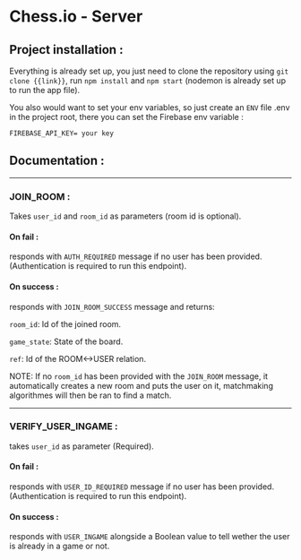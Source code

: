 # Chess.io - Server

## Project installation :

Everything is already set up, you just need to clone the repository using `git clone {{link}}`, run `npm install` and `npm start` (nodemon is already set up to run the app file).

You also would want to set your env variables, so just create an `ENV` file .env in the project root, there you can set the Firebase env variable : 

`FIREBASE_API_KEY= your key`

## Documentation :

------------------------------------------

### JOIN_ROOM :

Takes `user_id` and `room_id` as parameters (room id is optional).

#### On fail : 

responds with `AUTH_REQUIRED` message if no user has been provided. (Authentication is required to run this endpoint).

#### On success : 

responds with `JOIN_ROOM_SUCCESS` message and returns:

`room_id`: Id of the joined room.

`game_state`: State of the board.

`ref`: Id of the ROOM<->USER relation.  

NOTE: If no `room_id` has been provided with the `JOIN_ROOM` message, it automatically creates a new room and puts the user on it, matchmaking algorithmes will then be ran to find a match.

------------------------------------------

### VERIFY_USER_INGAME :

takes `user_id` as parameter (Required).

#### On fail : 

responds with `USER_ID_REQUIRED` message if no user has been provided. (Authentication is required to run this endpoint).

#### On success :

responds with `USER_INGAME` alongside a Boolean value to tell wether the user is already in a game or not.




